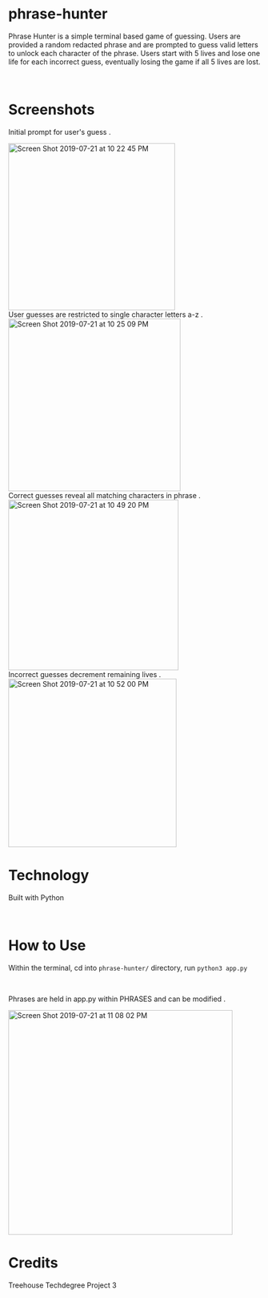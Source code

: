 # phrase-hunter

Phrase Hunter is a simple terminal based game of guessing. Users are provided a random redacted phrase and are prompted to guess valid letters to unlock each character of the phrase. Users start with 5 lives and lose one life for each incorrect guess, eventually losing the game if all 5 lives are lost.

<br/>

# Screenshots

Initial prompt for user's guess . 

<img width="333" alt="Screen Shot 2019-07-21 at 10 22 45 PM" src="https://user-images.githubusercontent.com/45185244/61602060-25795280-ac06-11e9-8fe6-d31ecfd0a03d.png">

<br/>
User guesses are restricted to single character letters a-z . 

<img width="344" alt="Screen Shot 2019-07-21 at 10 25 09 PM" src="https://user-images.githubusercontent.com/45185244/61602762-eef10700-ac08-11e9-8476-a637b9cb784c.png">

<br/>
Correct guesses reveal all matching characters in phrase . 

<img width="340" alt="Screen Shot 2019-07-21 at 10 49 20 PM" src="https://user-images.githubusercontent.com/45185244/61603011-e5b46a00-ac09-11e9-8e51-db60fd8e55fa.png">

<br/>
Incorrect guesses decrement remaining lives . 

<img width="336" alt="Screen Shot 2019-07-21 at 10 52 00 PM" src="https://user-images.githubusercontent.com/45185244/61603072-2d3af600-ac0a-11e9-97fe-b0318344f279.png">

<br/>

# Technology

Built with Python

<br/>

# How to Use

Within the terminal, cd into `phrase-hunter/` directory, run `python3 app.py`

<br/>

Phrases are held in app.py within PHRASES and can be modified .

<img width="448" alt="Screen Shot 2019-07-21 at 11 08 02 PM" src="https://user-images.githubusercontent.com/45185244/61603649-6c6a4680-ac0c-11e9-81e1-711abfb6b67d.png">

<br/>

# Credits 

Treehouse Techdegree Project 3


